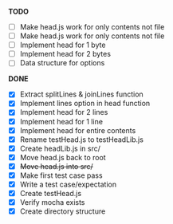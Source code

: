 **TODO**

- [ ] Make head.js work for only contents not file
- [ ] Make head.js work for only contents not file
- [ ] Implement head for 1 byte
- [ ] Implement head for 2 bytes
- [ ] Data structure for options

**DONE**

- [x] Extract splitLines & joinLines function
- [x] Implement lines option in head function
- [x] Implement head for 2 lines
- [x] Implement head for 1 line
- [x] Implement head for entire contents
- [x] Rename testHead.js to testHeadLib.js
- [x] Create headLib.js in src/
- [x] Move head.js back to root
- [x] ~~Move head.js into src/~~
- [x] Make first test case pass
- [x] Write a test case/expectation
- [x] Create testHead.js
- [x] Verify mocha exists
- [x] Create directory structure
